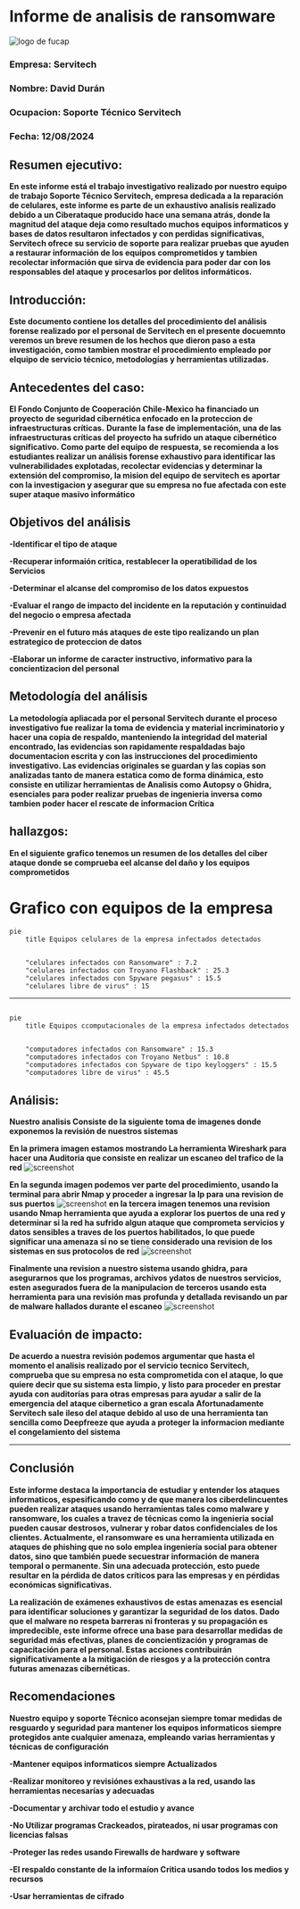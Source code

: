 
#                           Informe de analisis de ransomware

![logo de fucap](https://encrypted-tbn0.gstatic.com/images?q=tbn:ANd9GcQYoghott_3PvFCTbdL9sVFws150Inpz5ln-tI0ZDmna07EzsXfjrmml-8-4AHAAc6wTp0&usqp=CAU)

### Empresa: Servitech
### Nombre: David Durán
### Ocupacion: Soporte Técnico Servitech
### Fecha: 12/08/2024

## Resumen ejecutivo: 
 **En este informe está el trabajo investigativo realizado por nuestro equipo de trabajo Soporte Técnico Servitech, empresa dedicada a la reparación de celulares, este informe es parte de un exhaustivo analisis realizado debido a un Ciberataque producido hace una semana atrás, donde la magnitud del ataque deja como resultado muchos equipos informaticos y bases de datos resultaron infectados y con perdidas significativas, Servitech ofrece su servicio de soporte para realizar pruebas que ayuden a restaurar información de los equipos comprometidos y tambien recolectar información que sirva de evidencia para poder dar con los responsables del ataque y procesarlos por delitos informáticos.**

                  
 ## Introducción:

 **Este documento contiene los detalles del procedimiento del análisis forense realizado por el personal de Servitech en el presente docuemnto veremos un breve resumen de los hechos que dieron paso a esta investigación, como tambien mostrar el procedimiento empleado por elquipo de servicio técnico, metodologías y herramientas utilizadas.**

## Antecedentes del caso:
 **El Fondo Conjunto de Cooperación Chile-Mexico ha financiado un proyecto de seguridad cibernética enfocado en la proteccion de infraestructuras críticas.**
 **Durante la fase de implementación, una de las infraestructuras críticas del proyecto ha sufrido un ataque cibernético significativo. Como parte del equipo de respuesta, se recomienda a los estudiantes realizar un análisis forense exhaustivo para identificar las vulnerabilidades explotadas, recolectar evidencias y determinar la extensión del compromiso, la mision del equipo de servitech es aportar con la investigacion y asegurar que su empresa no fue afectada con este super ataque masivo informático**

## Objetivos del análisis
 **-Identificar el tipo de ataque**

**-Recuperar informaión critica, restablecer la operatibilidad de los Servicios**

**-Determinar el alcanse del compromiso de los datos expuestos**

**-Evaluar el rango de impacto del incidente en la reputación y continuidad del negocio o empresa afectada**

**-Prevenir en el futuro más ataques de este tipo realizando un plan estrategico de proteccion de datos**

**-Elaborar un informe de caracter instructivo, informativo para la concientizacion del personal**

## Metodología del análisis
 **La metodología apliacada por el personal Servitech durante el proceso investigativo fue realizar la toma de evidencia y material incriminatorio y hacer una copia de respaldo, manteniendo la integridad del material encontrado, las evidencias son rapidamente respaldadas bajo documentacion escrita y con las instrucciones del procedimiento investigativo. Las evidencias originales se guardan y las copias son analizadas tanto de manera estatica como de forma dinámica, esto consiste en utilizar herramientas de Analisis como Autopsy o Ghidra, esenciales para poder realizar pruebas de ingenieria inversa como tambien poder hacer el rescate de informacion Crítica**

## hallazgos:

**En el siguiente grafico tenemos un resumen de los detalles del ciber ataque
donde se comprueba eel alcanse del daño y los equipos comprometidos**
# Grafico con equipos de la empresa

```mermaid
pie
    title Equipos celulares de la empresa infectados detectados


    "celulares infectados con Ransomware" : 7.2
    "celulares infectados con Troyano Flashback" : 25.3
    "celulares infectados con Spyware pegasus" : 15.5
    "celulares libre de virus" : 15  

```
---

```mermaid

pie
    title Equipos ccomputacionales de la empresa infectados detectados


    "computadores infectados con Ransomware" : 15.3
    "computadores infectados con Troyano Netbus" : 10.8
    "computadores infectados con Spyware de tipo keyloggers" : 15.5
    "computadores libre de virus" : 45.5 

```

                                
## Análisis:

 **Nuestro analisis Consiste de la siguiente toma de imagenes donde exponemos la revisión de nuestros sistemas**


**En la primera imagen estamos mostrando La herramienta Wireshark para hacer una Auditoria que consiste en realizar un escaneo del trafico de la red**
![screenshot](https://github.com/DDV-Fucap/Servitech/blob/master/wireshark1.png?raw=true)

**En la segunda imagen podemos ver parte del procedimiento, usando la terminal para abrir Nmap y proceder a ingresar la Ip para una revision de sus puertos** 
![screenshot](https://github.com/DDV-Fucap/Servitech/blob/master/averiguando%20la%20Ip%20revisada.png?raw=true)
**en la tercera imagen tenemos una revision usando Nmap herramienta que ayuda a explorar los puertos de una red y determinar si la red ha sufrido algun ataque que comprometa servicios y datos sensibles a traves de los puertos habilitados, lo que puede significar una amenaza si no se tiene considerado una revision de los sistemas en sus protocolos de red**
![screenshot](https://github.com/DDV-Fucap/Servitech/blob/master/usando%20nmap.png?raw=true)

**Finalmente una revision a nuestro sistema usando ghidra, para asegurarnos que los programas, archivos ydatos de nuestros servicios, esten asegurados fuera de la manipulacion de terceros usando esta herramienta para una revisión mas profunda y detallada revisando un par de malware hallados durante el escaneo**
![screenshot](https://i0.wp.com/securityaffairs.com/wp-content/uploads/2019/03/Ghidra-4.png?fit=1525%2C747&ssl=1)




 




## Evaluación de impacto:
 **De acuerdo a nuestra revisión podemos argumentar que hasta el momento el analisis realizado por el servicio tecnico Servitech, comprueba que su empresa no esta comprometida con el ataque, lo que quiere decir que su sistema esta limpio, y listo para proceder en prestar ayuda con auditorías para otras empresas para ayudar a salir de la emergencia del ataque cibernetico a gran escala**
 **Afortunadamente Servitech sale ileso del ataque debido al uso de una herramienta tan sencilla como Deepfreeze que ayuda a proteger la informacion mediante el congelamiento del sistema**

---




## Conclusión

**Este informe destaca la importancia de estudiar y entender los ataques informaticos, espesificando como y de que manera los ciberdelincuentes pueden realizar ataques usando herramientas tales como malware y ransomware, los cuales a travez de técnicas como la ingenieria social pueden causar destrosos, vulnerar y robar datos confidenciales de los clientes. Actualmente, el ransomware es una herramienta utilizada en ataques de phishing que no solo emplea ingeniería social para obtener datos, sino que también puede secuestrar información de manera temporal o permanente. Sin una adecuada protección, esto puede resultar en la pérdida de datos críticos para las empresas y en pérdidas económicas significativas.**

**La realización de exámenes exhaustivos de estas amenazas es esencial para identificar soluciones y garantizar la seguridad de los datos. Dado que el malware no respeta barreras ni fronteras y su propagación es impredecible, este informe ofrece una base para desarrollar medidas de seguridad más efectivas, planes de concientización y programas de capacitación para el personal. Estas acciones contribuirán significativamente a la mitigación de riesgos y a la protección contra futuras amenazas cibernéticas.**

## Recomendaciones

**Nuestro equipo y soporte Técnico aconsejan siempre tomar medidas de resguardo y seguridad para mantener los equipos informaticos siempre protegidos ante cualquier amenaza, empleando varias herramientas y técnicas de configuración**

**-Mantener equipos informaticos siempre Actualizados**

**-Realizar monitoreo y revisiónes exhaustivas a la red, usando las herramientas necesarías y adecuadas**

**-Documentar y archivar todo el estudio y avance**

**-No Utilizar programas Crackeados, pirateados, ni usar programas con licencias falsas**

**-Proteger las redes usando Firewalls de hardware y software**

**-El respaldo constante de la informaíon Critica usando todos los medios y recursos**

**-Usar herramientas de cifrado**


